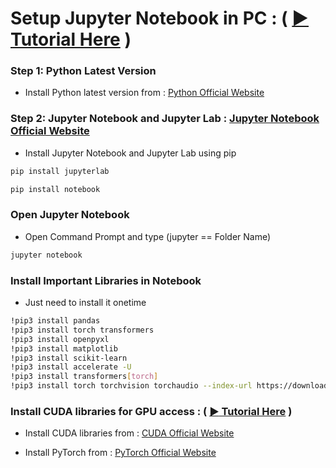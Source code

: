 # Setup Jupyter Notebook in PC : ( [ :arrow_forward: Tutorial Here](https://youtu.be/mR8cvcwJ1Ko?si=xJnsOKDZXHXSiPc3) )

### Step 1: Python Latest Version
- Install Python latest version from : [Python Official Website](https://www.python.org/downloads/)

### Step 2: Jupyter Notebook and Jupyter Lab : [Jupyter Notebook Official Website](https://jupyter.org/install)
- Install Jupyter Notebook and Jupyter Lab using pip
```bash
pip install jupyterlab
```
```bash
pip install notebook
```

### Open Jupyter Notebook 
- Open Command Prompt and type (jupyter == Folder Name)
```bash
jupyter notebook
```


### Install Important Libraries in Notebook
- Just need to install it onetime
```bash
!pip3 install pandas
!pip3 install torch transformers
!pip3 install openpyxl
!pip3 install matplotlib
!pip3 install scikit-learn
!pip3 install accelerate -U
!pip3 install transformers[torch]
!pip3 install torch torchvision torchaudio --index-url https://download.pytorch.org/whl/cu121
```

### Install CUDA libraries for GPU access :  ( [ :arrow_forward: Tutorial Here](https://youtu.be/d_jBX7OrptI?si=_GHR4t2fCKguhWbY) )

- Install CUDA libraries from : [CUDA Official Website](https://developer.nvidia.com/cuda-downloads?target_os=Windows&target_arch=x86_64&target_version=11&target_type=exe_network)

- Install PyTorch from : [PyTorch Official Website](https://pytorch.org/get-started/locally/)

